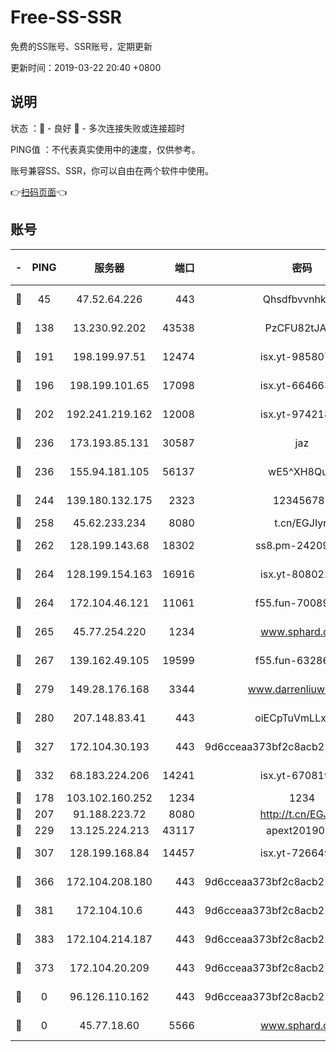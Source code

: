 # Free-SS-SSR

免费的SS账号、SSR账号，定期更新

更新时间：2019-03-22 20:40 +0800

## 说明

状态     ：🙂 - 良好 🙁 - 多次连接失败或连接超时

PING值   ：不代表真实使用中的速度，仅供参考。

账号兼容SS、SSR，你可以自由在两个软件中使用。

👉[扫码页面](https://liesauer.github.io/Free-SS-SSR/)👈

## 账号

|-|PING|服务器|端口|密码|加密方式|区域|
|:----:|:----:|:-----:|-----:|:----:|:----:|:----:|
|🙂|45|47.52.64.226|443|Qhsdfbvvnhkm1|aes-256-cfb|HK|
|🙂|138|13.230.92.202|43538|PzCFU82tJAdZ|aes-256-cfb|JP|
|🙂|191|198.199.97.51|12474|isx.yt-98580755|aes-256-cfb|US|
|🙂|196|198.199.101.65|17098|isx.yt-66466374|aes-256-cfb|US|
|🙂|202|192.241.219.162|12008|isx.yt-97421893|aes-256-cfb|US|
|🙂|236|173.193.85.131|30587|jaz|aes-256-cfb|US|
|🙂|236|155.94.181.105|56137|wE5^XH8Quw|aes-256-cfb|US|
|🙂|244|139.180.132.175|2323|123456789|aes-256-cfb|SG|
|🙂|258|45.62.233.234|8080|t.cn/EGJIyrl|rc4-md5|CA|
|🙂|262|128.199.143.68|18302|ss8.pm-24209175|aes-256-cfb|SG|
|🙂|264|128.199.154.163|16916|isx.yt-80802221|aes-256-cfb|SG|
|🙂|264|172.104.46.121|11061|f55.fun-70089612|aes-256-cfb|SG|
|🙂|265|45.77.254.220|1234|www.sphard.com|aes-256-cfb|SG|
|🙂|267|139.162.49.105|19599|f55.fun-63286751|aes-256-cfb|SG|
|🙂|279|149.28.176.168|3344|www.darrenliuwei.com|aes-256-cfb|AU|
|🙂|280|207.148.83.41|443|oiECpTuVmLLxk4Ts|aes-256-cfb|AU|
|🙂|327|172.104.30.193|443|9d6cceaa373bf2c8acb22e60b6a58be6|aes-256-cfb|US|
|🙂|332|68.183.224.206|14241|isx.yt-67081924|aes-256-cfb|SG|
|🙂|178|103.102.160.252|1234|1234|rc4-md5|JP|
|🙂|207|91.188.223.72|8080|http://t.cn/EGJIyrl|rc4-md5|RU|
|🙂|229|13.125.224.213|43117|apext2019005|chacha20|KR|
|🙂|307|128.199.168.84|14457|isx.yt-72664924|aes-256-cfb|SG|
|🙂|366|172.104.208.180|443|9d6cceaa373bf2c8acb22e60b6a58be6|aes-256-cfb|US|
|🙂|381|172.104.10.6|443|9d6cceaa373bf2c8acb22e60b6a58be6|aes-256-cfb|US|
|🙂|383|172.104.214.187|443|9d6cceaa373bf2c8acb22e60b6a58be6|aes-256-cfb|US|
|🙁|373|172.104.20.209|443|9d6cceaa373bf2c8acb22e60b6a58be6|aes-256-cfb|US|
|🙁|0|96.126.110.162|443|9d6cceaa373bf2c8acb22e60b6a58be6|aes-256-cfb|US|
|🙁|0|45.77.18.60|5566|www.sphard.com|aes-256-cfb|JP|
